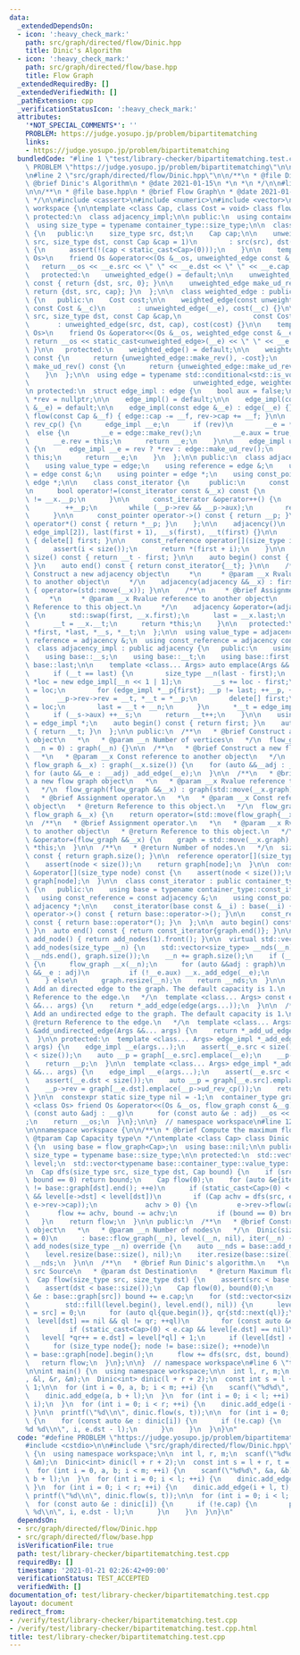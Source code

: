 ```yaml
---
data:
  _extendedDependsOn:
  - icon: ':heavy_check_mark:'
    path: src/graph/directed/flow/Dinic.hpp
    title: Dinic's Algorithm
  - icon: ':heavy_check_mark:'
    path: src/graph/directed/flow/base.hpp
    title: Flow Graph
  _extendedRequiredBy: []
  _extendedVerifiedWith: []
  _pathExtension: cpp
  _verificationStatusIcon: ':heavy_check_mark:'
  attributes:
    '*NOT_SPECIAL_COMMENTS*': ''
    PROBLEM: https://judge.yosupo.jp/problem/bipartitematching
    links:
    - https://judge.yosupo.jp/problem/bipartitematching
  bundledCode: "#line 1 \"test/library-checker/bipartitematching.test.cpp\"\n#define\
    \ PROBLEM \"https://judge.yosupo.jp/problem/bipartitematching\"\n\n#include <cstdio>\n\
    \n#line 2 \"src/graph/directed/flow/Dinic.hpp\"\n\n/**\n * @file Dinic.hpp\n *\
    \ @brief Dinic's Algorithm\n * @date 2021-01-15\n *\n *\n */\n\n#line 2 \"src/graph/directed/flow/base.hpp\"\
    \n\n/**\n * @file base.hpp\n * @brief Flow Graph\n * @date 2021-01-15\n *\n *\n\
    \ */\n\n#include <cassert>\n#include <numeric>\n#include <vector>\n\nnamespace\
    \ workspace {\n\ntemplate <class Cap, class Cost = void> class flow_graph {\n\
    \ protected:\n  class adjacency_impl;\n\n public:\n  using container_type = std::vector<adjacency_impl>;\n\
    \  using size_type = typename container_type::size_type;\n\n  class unweighted_edge\
    \ {\n   public:\n    size_type src, dst;\n    Cap cap;\n\n    unweighted_edge(size_type\
    \ src, size_type dst, const Cap &cap = 1)\n        : src(src), dst(dst), cap(cap)\
    \ {\n      assert(!(cap < static_cast<Cap>(0)));\n    }\n\n    template <class\
    \ Os>\n    friend Os &operator<<(Os &__os, unweighted_edge const &__e) {\n   \
    \   return __os << __e.src << \" \" << __e.dst << \" \" << __e.cap;\n    }\n\n\
    \   protected:\n    unweighted_edge() = default;\n\n    unweighted_edge make_rev()\
    \ const { return {dst, src, 0}; }\n\n    unweighted_edge make_ud_rev() const {\
    \ return {dst, src, cap}; }\n  };\n\n  class weighted_edge : public unweighted_edge\
    \ {\n   public:\n    Cost cost;\n\n    weighted_edge(const unweighted_edge &__e,\
    \ const Cost &__c)\n        : unweighted_edge(__e), cost(__c) {}\n\n    weighted_edge(size_type\
    \ src, size_type dst, const Cap &cap,\n                  const Cost &cost)\n \
    \       : unweighted_edge(src, dst, cap), cost(cost) {}\n\n    template <class\
    \ Os>\n    friend Os &operator<<(Os &__os, weighted_edge const &__e) {\n     \
    \ return __os << static_cast<unweighted_edge>(__e) << \" \" << __e.cost;\n   \
    \ }\n\n   protected:\n    weighted_edge() = default;\n\n    weighted_edge make_rev()\
    \ const {\n      return {unweighted_edge::make_rev(), -cost};\n    }\n\n    weighted_edge\
    \ make_ud_rev() const {\n      return {unweighted_edge::make_ud_rev(), -cost};\n\
    \    }\n  };\n\n  using edge = typename std::conditional<std::is_void<Cost>::value,\n\
    \                                         unweighted_edge, weighted_edge>::type;\n\
    \n protected:\n  struct edge_impl : edge {\n    bool aux = false;\n    edge_impl\
    \ *rev = nullptr;\n\n    edge_impl() = default;\n\n    edge_impl(const edge_impl\
    \ &__e) = default;\n\n    edge_impl(const edge &__e) : edge(__e) {}\n\n    void\
    \ flow(const Cap &__f) { edge::cap -= __f, rev->cap += __f; }\n\n    edge_impl\
    \ rev_cp() {\n      edge_impl __e;\n      if (rev)\n        __e = *rev;\n    \
    \  else {\n        __e = edge::make_rev();\n        __e.aux = true;\n      }\n\
    \      __e.rev = this;\n      return __e;\n    }\n\n    edge_impl ud_rev_cp()\
    \ {\n      edge_impl __e = rev ? *rev : edge::make_ud_rev();\n      __e.rev =\
    \ this;\n      return __e;\n    }\n  };\n\n public:\n  class adjacency {\n   public:\n\
    \    using value_type = edge;\n    using reference = edge &;\n    using const_reference\
    \ = edge const &;\n    using pointer = edge *;\n    using const_pointer = const\
    \ edge *;\n\n    class const_iterator {\n     public:\n      const edge_impl *__p;\n\
    \n      bool operator!=(const_iterator const &__x) const {\n        return __p\
    \ != __x.__p;\n      }\n\n      const_iterator &operator++() {\n        do\n \
    \         ++__p;\n        while (__p->rev && __p->aux);\n        return *this;\n\
    \      }\n\n      const_pointer operator->() const { return __p; }\n\n      const_reference\
    \ operator*() const { return *__p; }\n    };\n\n    adjacency()\n        : first(new\
    \ edge_impl[2]), last(first + 1), __s(first), __t(first) {}\n\n    ~adjacency()\
    \ { delete[] first; }\n\n    const_reference operator[](size_type i) const {\n\
    \      assert(i < size());\n      return *(first + i);\n    }\n\n    size_type\
    \ size() const { return __t - first; }\n\n    auto begin() const { return const_iterator{__s};\
    \ }\n    auto end() const { return const_iterator{__t}; }\n\n    /**\n     * @brief\
    \ Construct a new adjacency object\n     *\n     * @param __x Rvalue reference\
    \ to another object\n     */\n    adjacency(adjacency &&__x) : first(nullptr)\
    \ { operator=(std::move(__x)); }\n\n    /**\n     * @brief Assignment operator.\n\
    \     *\n     * @param __x Rvalue reference to another object\n     * @return\
    \ Reference to this object.\n     */\n    adjacency &operator=(adjacency &&__x)\
    \ {\n      std::swap(first, __x.first);\n      last = __x.last;\n      __s = __x.__s;\n\
    \      __t = __x.__t;\n      return *this;\n    }\n\n   protected:\n    edge_impl\
    \ *first, *last, *__s, *__t;\n  };\n\n  using value_type = adjacency;\n  using\
    \ reference = adjacency &;\n  using const_reference = adjacency const &;\n\n protected:\n\
    \  class adjacency_impl : public adjacency {\n   public:\n    using base = adjacency;\n\
    \    using base::__s;\n    using base::__t;\n    using base::first;\n    using\
    \ base::last;\n\n    template <class... Args> auto emplace(Args &&... args) {\n\
    \      if (__t == last) {\n        size_type __n(last - first);\n        edge_impl\
    \ *loc = new edge_impl[__n << 1 | 1];\n        __s += loc - first;\n        __t\
    \ = loc;\n        for (edge_impl *__p{first}; __p != last; ++__p, ++__t)\n   \
    \       __p->rev->rev = __t, *__t = *__p;\n        delete[] first;\n        first\
    \ = loc;\n        last = __t + __n;\n      }\n      *__t = edge_impl(args...);\n\
    \      if (__s->aux) ++__s;\n      return __t++;\n    }\n\n    using iterator\
    \ = edge_impl *;\n    auto begin() const { return first; }\n    auto end() const\
    \ { return __t; }\n  };\n\n public:\n  /**\n   * @brief Construct a new flow graph\
    \ object\n   *\n   * @param __n Number of vertices\n   */\n  flow_graph(size_type\
    \ __n = 0) : graph(__n) {}\n\n  /**\n   * @brief Construct a new flow graph object\n\
    \   *\n   * @param __x Const reference to another object\n   */\n  flow_graph(const\
    \ flow_graph &__x) : graph(__x.size()) {\n    for (auto &&__adj : __x)\n     \
    \ for (auto &&__e : __adj) _add_edge(__e);\n  }\n\n  /**\n   * @brief Construct\
    \ a new flow graph object\n   *\n   * @param __x Rvalue reference to another object\n\
    \   */\n  flow_graph(flow_graph &&__x) : graph(std::move(__x.graph)) {}\n\n  /**\n\
    \   * @brief Assignment operator.\n   *\n   * @param __x Const reference to another\
    \ object\n   * @return Reference to this object.\n   */\n  flow_graph &operator=(const\
    \ flow_graph &__x) {\n    return operator=(std::move(flow_graph{__x}));\n  }\n\
    \n  /**\n   * @brief Assignment operator.\n   *\n   * @param __x Rvalue reference\
    \ to another object\n   * @return Reference to this object.\n   */\n  flow_graph\
    \ &operator=(flow_graph &&__x) {\n    graph = std::move(__x.graph);\n    return\
    \ *this;\n  }\n\n  /**\n   * @return Number of nodes.\n   */\n  size_type size()\
    \ const { return graph.size(); }\n\n  reference operator[](size_type node) {\n\
    \    assert(node < size());\n    return graph[node];\n  }\n\n  const_reference\
    \ &operator[](size_type node) const {\n    assert(node < size());\n    return\
    \ graph[node];\n  }\n\n  class const_iterator : public container_type::const_iterator\
    \ {\n   public:\n    using base = typename container_type::const_iterator;\n \
    \   using const_reference = const adjacency &;\n    using const_pointer = const\
    \ adjacency *;\n\n    const_iterator(base const &__i) : base(__i) {}\n\n    const_pointer\
    \ operator->() const { return base::operator->(); }\n\n    const_reference operator*()\
    \ const { return base::operator*(); }\n  };\n\n  auto begin() const { return const_iterator{graph.begin()};\
    \ }\n  auto end() const { return const_iterator{graph.end()}; }\n\n  size_type\
    \ add_node() { return add_nodes(1).front(); }\n\n  virtual std::vector<size_type>\
    \ add_nodes(size_type __n) {\n    std::vector<size_type> __nds(__n);\n    std::iota(__nds.begin(),\
    \ __nds.end(), graph.size());\n    __n += graph.size();\n    if (__n > graph.capacity())\
    \ {\n      flow_graph __x(__n);\n      for (auto &&adj : graph)\n        for (auto\
    \ &&__e : adj)\n          if (!__e.aux) __x._add_edge(__e);\n      graph = std::move(__x.graph);\n\
    \    } else\n      graph.resize(__n);\n    return __nds;\n  }\n\n  /**\n   * @brief\
    \ Add an directed edge to the graph. The default capacity is 1.\n   *\n   * @return\
    \ Reference to the edge.\n   */\n  template <class... Args> const edge &add_edge(Args\
    \ &&... args) {\n    return *_add_edge(edge(args...));\n  }\n\n  /**\n   * @brief\
    \ Add an undirected edge to the graph. The default capacity is 1.\n   *\n   *\
    \ @return Reference to the edge.\n   */\n  template <class... Args> const edge\
    \ &add_undirected_edge(Args &&... args) {\n    return *_add_ud_edge(edge(args...));\n\
    \  }\n\n protected:\n  template <class... Args> edge_impl *_add_edge(Args &&...\
    \ args) {\n    edge_impl __e(args...);\n    assert(__e.src < size());\n    assert(__e.dst\
    \ < size());\n    auto __p = graph[__e.src].emplace(__e);\n    __p->rev = graph[__e.dst].emplace(__p->rev_cp());\n\
    \    return __p;\n  }\n\n  template <class... Args> edge_impl *_add_ud_edge(Args\
    \ &&... args) {\n    edge_impl __e(args...);\n    assert(__e.src < size());\n\
    \    assert(__e.dst < size());\n    auto __p = graph[__e.src].emplace(__e);\n\
    \    __p->rev = graph[__e.dst].emplace(__p->ud_rev_cp());\n    return __p;\n \
    \ }\n\n  constexpr static size_type nil = -1;\n  container_type graph;\n\n  template\
    \ <class Os> friend Os &operator<<(Os &__os, flow_graph const &__g) {\n    for\
    \ (const auto &adj : __g)\n      for (const auto &e : adj) __os << e << \"\\n\"\
    ;\n    return __os;\n  }\n};\n\n}  // namespace workspace\n#line 12 \"src/graph/directed/flow/Dinic.hpp\"\
    \n\nnamespace workspace {\n\n/**\n * @brief Compute the maximum flow.\n *\n *\
    \ @tparam Cap Capacity type\n */\ntemplate <class Cap> class Dinic : public flow_graph<Cap>\
    \ {\n  using base = flow_graph<Cap>;\n  using base::nil;\n\n public:\n  using\
    \ size_type = typename base::size_type;\n\n protected:\n  std::vector<size_type>\
    \ level;\n  std::vector<typename base::container_type::value_type::iterator> iter;\n\
    \n  Cap dfs(size_type src, size_type dst, Cap bound) {\n    if (src == dst ||\
    \ bound == 0) return bound;\n    Cap flow(0);\n    for (auto &e{iter[dst]}; e\
    \ != base::graph[dst].end(); ++e)\n      if (static_cast<Cap>(0) < e->rev->cap\
    \ && level[e->dst] < level[dst])\n        if (Cap achv = dfs(src, e->dst, std::min(bound,\
    \ e->rev->cap));\n            achv > 0) {\n          e->rev->flow(achv);\n   \
    \       flow += achv, bound -= achv;\n          if (bound == 0) break;\n     \
    \   }\n    return flow;\n  }\n\n public:\n  /**\n   * @brief Construct a new Dinic\
    \ object\n   *\n   * @param __n Number of nodes\n   */\n  Dinic(size_type __n\
    \ = 0)\n      : base::flow_graph(__n), level(__n, nil), iter(__n) {}\n\n  std::vector<size_type>\
    \ add_nodes(size_type __n) override {\n    auto __nds = base::add_nodes(__n);\n\
    \    level.resize(base::size(), nil);\n    iter.resize(base::size());\n    return\
    \ __nds;\n  }\n\n  /**\n   * @brief Run Dinic's algorithm.\n   *\n   * @param\
    \ src Source\n   * @param dst Destination\n   * @return Maximum flow.\n   */\n\
    \  Cap flow(size_type src, size_type dst) {\n    assert(src < base::size());\n\
    \    assert(dst < base::size());\n    Cap flow(0), bound(0);\n    for (const auto\
    \ &e : base::graph[src]) bound += e.cap;\n    for (std::vector<size_type> que(base::size());;\n\
    \         std::fill(level.begin(), level.end(), nil)) {\n      level[que.front()\
    \ = src] = 0;\n      for (auto ql{que.begin()}, qr{std::next(ql)};\n         \
    \  level[dst] == nil && ql != qr; ++ql)\n        for (const auto &e : base::graph[*ql])\n\
    \          if (static_cast<Cap>(0) < e.cap && level[e.dst] == nil)\n         \
    \   level[ *qr++ = e.dst] = level[*ql] + 1;\n      if (level[dst] == nil) break;\n\
    \      for (size_type node{}; node != base::size(); ++node)\n        iter[node]\
    \ = base::graph[node].begin();\n      flow += dfs(src, dst, bound);\n    }\n \
    \   return flow;\n  }\n};\n\n}  // namespace workspace\n#line 6 \"test/library-checker/bipartitematching.test.cpp\"\
    \n\nint main() {\n  using namespace workspace;\n\n  int l, r, m;\n  scanf(\"%d%d%d\"\
    , &l, &r, &m);\n  Dinic<int> dinic(l + r + 2);\n  const int s = l + r, t = s +\
    \ 1;\n\n  for (int i = 0, a, b; i < m; ++i) {\n    scanf(\"%d%d\", &a, &b);\n\
    \    dinic.add_edge(a, b + l);\n  }\n  for (int i = 0; i < l; ++i) {\n    dinic.add_edge(s,\
    \ i);\n  }\n  for (int i = 0; i < r; ++i) {\n    dinic.add_edge(i + l, t);\n \
    \ }\n\n  printf(\"%d\\n\", dinic.flow(s, t));\n\n  for (int i = 0; i < l; ++i)\
    \ {\n    for (const auto &e : dinic[i]) {\n      if (!e.cap) {\n        printf(\"\
    %d %d\\n\", i, e.dst - l);\n      }\n    }\n  }\n}\n"
  code: "#define PROBLEM \"https://judge.yosupo.jp/problem/bipartitematching\"\n\n\
    #include <cstdio>\n\n#include \"src/graph/directed/flow/Dinic.hpp\"\n\nint main()\
    \ {\n  using namespace workspace;\n\n  int l, r, m;\n  scanf(\"%d%d%d\", &l, &r,\
    \ &m);\n  Dinic<int> dinic(l + r + 2);\n  const int s = l + r, t = s + 1;\n\n\
    \  for (int i = 0, a, b; i < m; ++i) {\n    scanf(\"%d%d\", &a, &b);\n    dinic.add_edge(a,\
    \ b + l);\n  }\n  for (int i = 0; i < l; ++i) {\n    dinic.add_edge(s, i);\n \
    \ }\n  for (int i = 0; i < r; ++i) {\n    dinic.add_edge(i + l, t);\n  }\n\n \
    \ printf(\"%d\\n\", dinic.flow(s, t));\n\n  for (int i = 0; i < l; ++i) {\n  \
    \  for (const auto &e : dinic[i]) {\n      if (!e.cap) {\n        printf(\"%d\
    \ %d\\n\", i, e.dst - l);\n      }\n    }\n  }\n}\n"
  dependsOn:
  - src/graph/directed/flow/Dinic.hpp
  - src/graph/directed/flow/base.hpp
  isVerificationFile: true
  path: test/library-checker/bipartitematching.test.cpp
  requiredBy: []
  timestamp: '2021-01-21 02:26:42+09:00'
  verificationStatus: TEST_ACCEPTED
  verifiedWith: []
documentation_of: test/library-checker/bipartitematching.test.cpp
layout: document
redirect_from:
- /verify/test/library-checker/bipartitematching.test.cpp
- /verify/test/library-checker/bipartitematching.test.cpp.html
title: test/library-checker/bipartitematching.test.cpp
---
```

